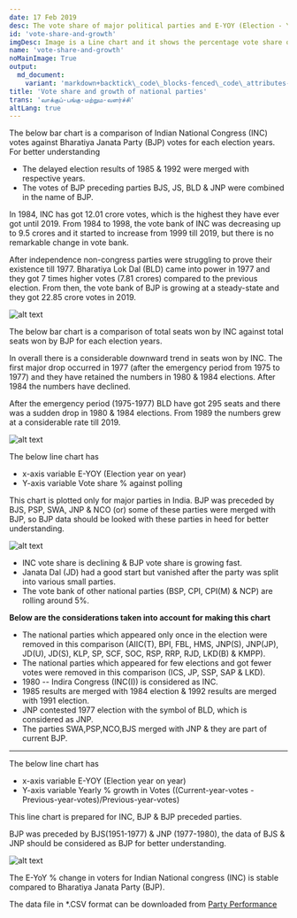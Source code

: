 ```yaml
---
date: 17 Feb 2019
desc: The vote share of major political parties and E-YOY (Election - Year on Year) growth.
id: 'vote-share-and-growth'
imgDesc: Image is a Line chart and it shows the percentage vote share of major political parties for E-YOY.
name: 'vote-share-and-growth'
noMainImage: True
output:
  md_document:
    variant: 'markdown+backtick\_code\_blocks-fenced\_code\_attributes-header\_attributes'
title: 'Vote share and growth of national parties'
trans: 'வாக்குப்-பங்கு-மற்றும-வளர்ச்சி'
altLang: true
---
```


The below bar chart is a comparison of Indian National Congress (INC)
votes against Bharatiya Janata Party (BJP) votes for each election
years. For better understanding

-   The delayed election results of 1985 & 1992 were merged with
    respective years.
-   The votes of BJP preceding parties BJS, JS, BLD & JNP were combined
    in the name of BJP.

In 1984, INC has got 12.01 crore votes, which is the highest they have
ever got until 2019. From 1984 to 1998, the vote bank of INC was
decreasing up to 9.5 crores and it started to increase from 1999 till
2019, but there is no remarkable change in vote bank.

After independence non-congress parties were struggling to prove their
existence till 1977. Bharatiya Lok Dal (BLD) came into power in 1977 and
they got 7 times higher votes (7.81 crores) compared to the previous
election. From then, the vote bank of BJP is growing at a steady-state
and they got 22.85 crore votes in 2019.

<img src="/blogs/vote-share-and-growth/figure-markdown/img4.png" alt="alt text" class="blogs_image">
<!-- ![](/blogs/vote-share-and-growth/figure-markdown/img4.png) -->

The below bar chart is a comparison of total seats won by INC against
total seats won by BJP for each election years.

In overall there is a considerable downward trend in seats won by INC.
The first major drop occurred in 1977 (after the emergency period from
1975 to 1977) and they have retained the numbers in 1980 & 1984
elections. After 1984 the numbers have declined.

After the emergency period (1975-1977) BLD have got 295 seats and there
was a sudden drop in 1980 & 1984 elections. From 1989 the numbers grew at a considerable rate till 2019.

<img src="/blogs/vote-share-and-growth/figure-markdown/img3.png" alt="alt text" class="blogs_image">
<!-- ![](/blogs/vote-share-and-growth/figure-markdown/img3.png) -->

The below line chart has

-   x-axis variable E-YOY (Election year on year)
-   Y-axis variable Vote share % against polling

This chart is plotted only for major parties in India. BJP was preceded by BJS, PSP, SWA, JNP & NCO 
(or) some of these parties were merged with BJP, 
so BJP data should be looked with these parties in heed for better understanding.

<img src="/blogs/vote-share-and-growth/figure-markdown/img1.png" alt="alt text" class="blogs_image">
<!-- ![](/blogs/vote-share-and-growth/figure-markdown/img1.png) -->

-   INC vote share is declining & BJP vote share is growing fast.
-   Janata Dal (JD) had a good start but vanished after the party was
    split into various small parties.
-   The vote bank of other national parties (BSP, CPI, CPI(M) & NCP) are
    rolling around 5%.

**Below are the considerations taken into account for making this chart** 

-   The national parties which appeared only once in the election were
    removed in this comparison (AIIC(T), BPI, FBL, HMS, JNP(S), JNP(JP),
    JD(U), JD(S), KLP, SP, SCF, SOC, RSP, RRP, RJD, LKD(B) & KMPP).
-   The national parties which appeared for few elections and got fewer
    votes were removed in this comparison (ICS, JP, SSP, SAP & LKD).
-   1980 -- Indira Congress (INC(I)) is considered as INC.
-   1985 results are merged with 1984 election & 1992 results are merged
    with 1991 election.
-   JNP contested 1977 election with the symbol of BLD, which is
    considered as JNP.
-   The parties SWA,PSP,NCO,BJS merged with JNP & they are part of
    current BJP.

------------------------------------------------------------------------

The below line chart has

-   x-axis variable E-YOY (Election year on year)
-   Y-axis variable Yearly % growth in Votes ((Current-year-votes -
    Previous-year-votes)/Previous-year-votes)

This line chart is prepared for INC, BJP & BJP preceded parties.

BJP was preceded by BJS(1951-1977) & JNP (1977-1980), the data of BJS &
JNP should be considered as BJP for better understanding.

<img src="/blogs/vote-share-and-growth/figure-markdown/img2.png" alt="alt text" class="blogs_image">
<!-- ![](/blogs/vote-share-and-growth/figure-markdown/img2.png) -->

The E-YoY % change in voters for Indian National congress (INC) is
stable compared to Bharatiya Janata Party (BJP).

The data file in \*.CSV format can be downloaded from [Party Performance](http://thedatatalks.in/datas/politics/party_performance.csv)

<style>
/*     body{
    font-family: 'Source Sans Pro', -apple-system, BlinkMacSystemFont, 'Segoe UI', Roboto, 'Helvetica Neue', Arial, sans-serif;
    } */
</style>